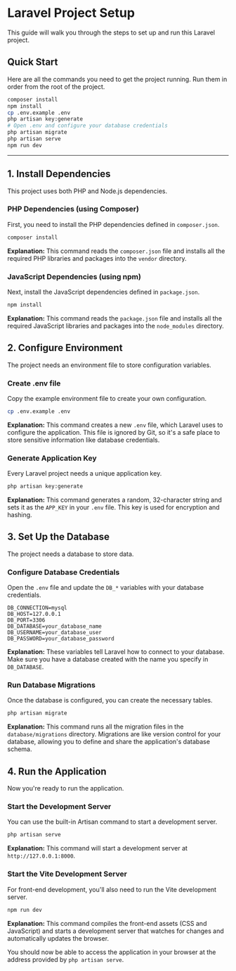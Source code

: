 # Laravel Project Setup

This guide will walk you through the steps to set up and run this Laravel project.

## Quick Start

Here are all the commands you need to get the project running. Run them in order from the root of the project.

```bash
composer install
npm install
cp .env.example .env
php artisan key:generate
# Open .env and configure your database credentials
php artisan migrate
php artisan serve
npm run dev
```

---

## 1. Install Dependencies

This project uses both PHP and Node.js dependencies.

### PHP Dependencies (using Composer)

First, you need to install the PHP dependencies defined in `composer.json`.

```bash
composer install
```

**Explanation:** This command reads the `composer.json` file and installs all the required PHP libraries and packages into the `vendor` directory.

### JavaScript Dependencies (using npm)

Next, install the JavaScript dependencies defined in `package.json`.

```bash
npm install
```

**Explanation:** This command reads the `package.json` file and installs all the required JavaScript libraries and packages into the `node_modules` directory.

## 2. Configure Environment

The project needs an environment file to store configuration variables.

### Create .env file

Copy the example environment file to create your own configuration.

```bash
cp .env.example .env
```

**Explanation:** This command creates a new `.env` file, which Laravel uses to configure the application. This file is ignored by Git, so it's a safe place to store sensitive information like database credentials.

### Generate Application Key

Every Laravel project needs a unique application key.

```bash
php artisan key:generate
```

**Explanation:** This command generates a random, 32-character string and sets it as the `APP_KEY` in your `.env` file. This key is used for encryption and hashing.

## 3. Set Up the Database

The project needs a database to store data.

### Configure Database Credentials

Open the `.env` file and update the `DB_*` variables with your database credentials.

```
DB_CONNECTION=mysql
DB_HOST=127.0.0.1
DB_PORT=3306
DB_DATABASE=your_database_name
DB_USERNAME=your_database_user
DB_PASSWORD=your_database_password
```

**Explanation:** These variables tell Laravel how to connect to your database. Make sure you have a database created with the name you specify in `DB_DATABASE`.

### Run Database Migrations

Once the database is configured, you can create the necessary tables.

```bash
php artisan migrate
```

**Explanation:** This command runs all the migration files in the `database/migrations` directory. Migrations are like version control for your database, allowing you to define and share the application's database schema.

## 4. Run the Application

Now you're ready to run the application.

### Start the Development Server

You can use the built-in Artisan command to start a development server.

```bash
php artisan serve
```

**Explanation:** This command will start a development server at `http://127.0.0.1:8000`.

### Start the Vite Development Server

For front-end development, you'll also need to run the Vite development server.

```bash
npm run dev
```

**Explanation:** This command compiles the front-end assets (CSS and JavaScript) and starts a development server that watches for changes and automatically updates the browser.

You should now be able to access the application in your browser at the address provided by `php artisan serve`.
